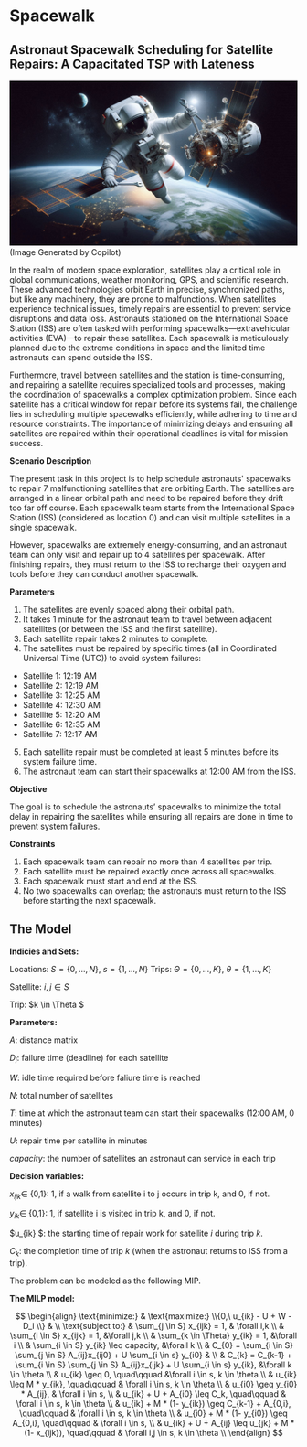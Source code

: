 # Spacewalk
## Astronaut Spacewalk Scheduling for Satellite Repairs: A Capacitated TSP with Lateness

<img src="images/spacewalker.png" width="1000" >
(Image Generated by Copilot)


In the realm of modern space exploration, satellites play a critical role in global communications, weather monitoring, GPS, and scientific research. These advanced technologies orbit Earth in precise, synchronized paths, but like any machinery, they are prone to malfunctions. When satellites experience technical issues, timely repairs are essential to prevent service disruptions and data loss. Astronauts stationed on the International Space Station (ISS) are often tasked with performing spacewalks—extravehicular activities (EVA)—to repair these satellites. Each spacewalk is meticulously planned due to the extreme conditions in space and the limited time astronauts can spend outside the ISS. 

Furthermore, travel between satellites and the station is time-consuming, and repairing a satellite requires specialized tools and processes, making the coordination of spacewalks a complex optimization problem. Since each satellite has a critical window for repair before its systems fail, the challenge lies in scheduling multiple spacewalks efficiently, while adhering to time and resource constraints. The importance of minimizing delays and ensuring all satellites are repaired within their operational deadlines is vital for mission success. 

**Scenario Description**

The present task in this project is to help schedule astronauts' spacewalks to repair 7 malfunctioning satellites that are orbiting Earth. The satellites are arranged in a linear orbital path and need to be repaired before they drift too far off course. Each spacewalk team starts from the International Space Station (ISS) (considered as location 0) and can visit multiple satellites in a single spacewalk.

However, spacewalks are extremely energy-consuming, and an astronaut team can only visit and repair up to 4 satellites per spacewalk. After finishing repairs, they must return to the ISS to recharge their oxygen and tools before they can conduct another spacewalk.

**Parameters**

1. The satellites are evenly spaced along their orbital path.
2. It takes 1 minute for the astronaut team to travel between adjacent satellites (or between the ISS and the first satellite).
3. Each satellite repair takes 2 minutes to complete.
4. The satellites must be repaired by specific times (all in Coordinated Universal Time (UTC)) to avoid system failures:
- Satellite 1: 12:19 AM
- Satellite 2: 12:19 AM
- Satellite 3: 12:25 AM
- Satellite 4: 12:30 AM
- Satellite 5: 12:20 AM
- Satellite 6: 12:35 AM
- Satellite 7: 12:17 AM

5. Each satellite repair must be completed at least 5 minutes before its system failure time.
6. The astronaut team can start their spacewalks at 12:00 AM from the ISS.

**Objective**

The goal is to schedule the astronauts’ spacewalks to minimize the total delay in repairing the satellites while ensuring all repairs are done in time to prevent system failures.

**Constraints**

1. Each spacewalk team can repair no more than 4 satellites per trip.
2. Each satellite must be repaired exactly once across all spacewalks.
3. Each spacewalk must start and end at the ISS.
4. No two spacewalks can overlap; the astronauts must return to the ISS before starting the next spacewalk.

## The Model

**Indicies and Sets:**

Locations: $S=\{0,..., N \}$, $s=\{1,..., N \}$
Trips: $\Theta =\{0,..., K \}$, $\theta =\{1,..., K \}$

Satellite: $i, j \in S$

Trip: $k \in \Theta $ 

**Parameters:**

$A$: distance matrix

$D_i$: failure time (deadline) for each satellite

$W$: idle time required before faliure time is reached 

$N$: total number of satellites

$T$: time at which the astronaut team can start their spacewalks (12:00 AM, 0 minutes)
 
$U$: repair time per satellite in minutes

$capacity$: the number of satellites an astronaut can service in each trip


**Decision variables:**

$x_{ijk} \in$ {0,1}: 1, if a walk from satellite i to j occurs in trip k, and 0, if not.  

$y_{ik} \in$ {0,1}: 1, if satellite i is visited in trip k, and 0, if not.  

$u_{ik} $: the starting time of repair work for satellite $i$ during trip $k$.

$C_{k}$: the completion time of trip $k$ (when the astronaut returns to ISS from a trip).

The problem can be modeled as the following MIP.

**The MILP model:**

$$
\begin{align}
	\text{minimize:}	& \text{maximize:} \\{0,\ u_{ik} - U + W - D_i \\} 			&  \\    
	\text{subject to:} 	& \sum_{j \in S} x_{ijk} = 1, 						& \forall i,k \\    
     				& \sum_{i \in S} x_{ijk} = 1,  						&\forall j,k  \\
    				& \sum_{k \in \Theta} y_{ik} = 1,  					&\forall i  \\
				& \sum_{i \in S} y_{ik} \leq capacity,  				&\forall k   \\
    				& C_{0} = \sum_{i \in S} \sum_{j \in S} A_{ij}x_{ij0} + U \sum_{i \in s} y_{i0} & \\
   				& C_{k} = C_{k-1} + \sum_{i \in S} \sum_{j \in S} A_{ij}x_{ijk} + U \sum_{i \in s} y_{ik},  &\forall k \in \theta \\
				& u_{ik} \geq 0, \quad\qquad &\forall i \in s, k \in \theta   \\
    				& u_{ik} \leq M * y_{ik}, \quad\qquad & \forall i \in s, k \in \theta   \\
    				& u_{i0} \geq y_{i0} * A_{ij}, & \forall i \in s,  \\
    				& u_{ik} + U + A_{i0} \leq C_k, \quad\qquad & \forall i \in s, k \in \theta   \\
    				& u_{ik} + M * (1- y_{ik}) \geq C_{k-1} +  A_{0,i}, \quad\qquad & \forall i \in s, k \in \theta   \\
    				& u_{i0} + M * (1- y_{i0}) \geq A_{0,i}, \quad\qquad & \forall i \in s,   \\
    				& u_{ik} + U + A_{ij} \leq u_{jk} + M * (1- x_{ijk}), \quad\qquad & \forall i,j \in s, k \in \theta   \\
\end{align}
$$


